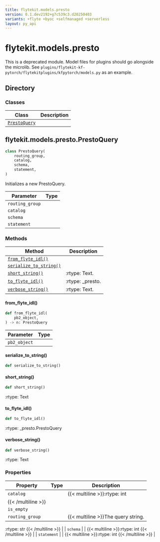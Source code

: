 ```yaml
---
title: flytekit.models.presto
version: 0.1.dev2192+g7c539c3.d20250403
variants: +flyte +byoc +selfmanaged +serverless
layout: py_api
---
```


# flytekit.models.presto


This is a deprecated module. Model files for plugins should go alongside the microlib.
See ``plugins/flytekit-kf-pytorch/flytekitplugins/kfpytorch/models.py`` as an example.

## Directory

### Classes

| Class | Description |
|-|-|
| [`PrestoQuery`](.././flytekit.models.presto#flytekitmodelsprestoprestoquery) |  |

## flytekit.models.presto.PrestoQuery

```python
class PrestoQuery(
    routing_group,
    catalog,
    schema,
    statement,
)
```
Initializes a new PrestoQuery.



| Parameter | Type |
|-|-|
| `routing_group` |  |
| `catalog` |  |
| `schema` |  |
| `statement` |  |

### Methods

| Method | Description |
|-|-|
| [`from_flyte_idl()`](#from_flyte_idl) |  |
| [`serialize_to_string()`](#serialize_to_string) |  |
| [`short_string()`](#short_string) | :rtype: Text. |
| [`to_flyte_idl()`](#to_flyte_idl) | :rtype: _presto. |
| [`verbose_string()`](#verbose_string) | :rtype: Text. |


#### from_flyte_idl()

```python
def from_flyte_idl(
    pb2_object,
) -> n: PrestoQuery
```
| Parameter | Type |
|-|-|
| `pb2_object` |  |

#### serialize_to_string()

```python
def serialize_to_string()
```
#### short_string()

```python
def short_string()
```
:rtype: Text


#### to_flyte_idl()

```python
def to_flyte_idl()
```
:rtype: _presto.PrestoQuery


#### verbose_string()

```python
def verbose_string()
```
:rtype: Text


### Properties

| Property | Type | Description |
|-|-|-|
| `catalog` |  | {{< multiline >}}:rtype: int
{{< /multiline >}} |
| `is_empty` |  |  |
| `routing_group` |  | {{< multiline >}}The query string.
:rtype: str
{{< /multiline >}} |
| `schema` |  | {{< multiline >}}:rtype: int
{{< /multiline >}} |
| `statement` |  | {{< multiline >}}:rtype: int
{{< /multiline >}} |

